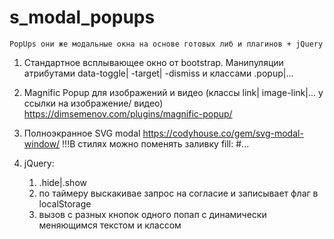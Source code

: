 # s_modal_popups
	PopUps они же модальные окна на основе готовых либ и плагинов + jQuery

1.  Стандартное всплывающее окно от bootstrap.
	Манипуляции атрибутами data-toggle| -target| -dismiss и классами .popup|...

2.  Magnific Popup для изображений и видео (классы link| image-link|... у ссылки на изображение/ видео)
https://dimsemenov.com/plugins/magnific-popup/

3.  Полноэкранное SVG modal 
	https://codyhouse.co/gem/svg-modal-window/
  !!!В стилях можно поменять заливку fill: #...

4.  jQuery:
 	1.  .hide|.show
 	2.  по таймеру выскакивае запрос на согласие и записывает флаг в localStorage
 	3.  вызов с разных кнопок одного попап с динамически меняющимся текстом и классом  

